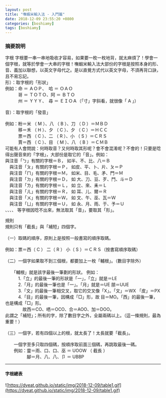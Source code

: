 ```yaml
---
layout: post
title: "嘸蝦米輸入法 - 入門篇"
date: 2018-12-09 23:55:20 +0800
categories: [boshiamy]
tags: [boshiamy]
---
```


### 摘要說明

字根
字根要一串一串地吸收才容易，如果要一枚一枚地背，就太麻煩了！學會一個字根，就等於學會一大串的字根！嘸蝦米輸入法大部份的字根是按照本身的形、音、義加以聯想，以英文字母代之。是以直覺方式代以英文字母，不須再背口訣，且不易忘記。
 <br />
形）：取字根的「形狀」
 <br />
例如：命 ＝ ＡＯＰ、　哈 ＝ ＯＡＯ <br />
　　　哥 ＝ ＴＯＴＯ、阿 ＝ ＢＴＯ <br />
　　　州 ＝ ＹＹＹ、　尋 ＝ ＥＩＯＡ（「寸」字斜看，就很像「 A 」） <br />
 <br />
音）：取字根的「發音」 <br />
 <br />
例如：粉＝米 （ M ）、八 （ B ）、刀 （ D ）＝ＭＢＤ <br />
　　　移＝禾 （ H ）、夕 （ C ）、夕 （ C ）＝ＨＣＣ <br />
　　　票＝西 （ C ）、二 （ R ）、小 （ S ）＝ＣＲＳ <br />
　　　賈＝西 （ C ）、目 （ M ）、八 （ B ）＝ＣＭＢ <br />
可能有人會問說：何時取音？又何時取其形呢？會不會混淆呢？不會的！只要是唸得出聲音來的「字根」，大部份是取它的「音」。例如： <br />
  與注音「ㄅ」有關的字根＝Ｂ， 如半、不、比、八＝Ｂ <br />
　與注音「ㄆ」有關的字根＝Ｐ， 如皮、平、卜、片、ㄆ＝Ｐ <br />
　與注音「ㄇ」有關的字根＝Ｍ， 如米、目、毛、矛、門＝Ｍ <br />
　與注音「ㄉ」有關的字根＝Ｄ， 如 大、刀、豆、歹、鬥、斗＝Ｄ <br />
　與注音「ㄌ」有關的字根＝Ｌ， 如 立、來、耒＝Ｌ <br />
　與注音「ㄦ」有關的字根＝Ｒ， 如 耳、儿、爾＝Ｒ <br />
　與注音「ㄨ」有關的字根＝Ｗ， 如 文、午、巫、瓦＝Ｗ <br />
　與注音「ㄩ」有關的字根＝Ｕ， 如 永、月、雨、于、予＝Ｕ <br />
、、、、 等字根因唸不出來，無法取其「音」，要取其「形」。 <br />

規則 <br />
規則只有「截長」與「補短」四個字。 <br />
 <br />
（一）取碼的順序，原則上是按照一般書寫的順序取碼。 <br />
 <br />
例如：票＝西（ C ） 二（ R ） 小（ S ）＝ＣＲＳ（按書寫順序取碼） <br />
 <br />
（二）一個字如果取不到三個根，都要加上一枚「輔根」。（數目字除外） <br />
 <br />
　　「輔根」就是該字最後一筆劃的形狀。 例如： <br />
　　　1.「立」的最後一筆的形狀是「一」，「立」就是＝LE <br />
　　　2.「月」的最後一筆也是「一」。「月」就是＝UE 朋＝UUE <br />
　　　3.「文」的最後一筆相交叉，取它的交叉像「X」。「文」＝WX 「皮」＝PX <br />
　　　4.「目」的最後一筆，因構成「□」形，故 目＝MO。「西」的最後一筆，也是構成「□」形。 <br />
　　　　故西＝CO、哂＝OCO、合＝AOO、加＝DOO。 <br />
此謂之「補短」；所有的字，除了數目字之外，全屬兩碼以上。（這一條規則，最為重要！） <br />
 <br />
（三）一個字，若有四個以上的根，就太長了！太長就要「截長」。 <br />
 <br />
　　一個字至多只取四個碼，按順序取前面三個碼，再跳取最後一碼。 <br />
　　例如：靈＝雨、口、口、巫 ＝ UOOW （ 截長 ） <br />
　　　　　腳＝月、八、八、卩 ＝ UBBP <br />

---

#### 字根總表
![https://dyeat.github.io/static/img/2018-12-09/table1.gif](https://dyeat.github.io/static/img/2018-12-09/table1.gif)